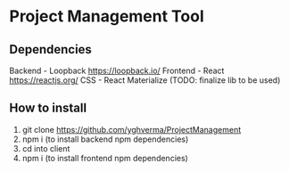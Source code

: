 # Project Management Tool

## Dependencies
Backend - Loopback https://loopback.io/ 
Frontend - React https://reactjs.org/ 
CSS - React Materialize (TODO: finalize lib to be used)

## How to install
1. git clone https://github.com/yghverma/ProjectManagement 
2. npm i (to install backend npm dependencies) 
3. cd into client 
4. npm i (to install frontend npm dependencies) 

